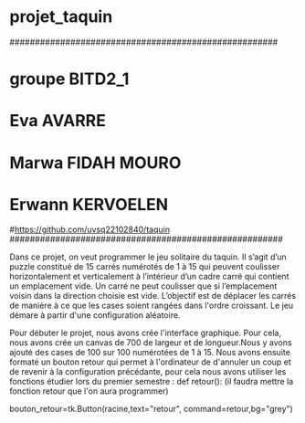 # projet_taquin

#####################################################
# groupe BITD2_1
# Eva AVARRE
# Marwa FIDAH MOURO
# Erwann KERVOELEN
#https://github.com/uvsq22102840/taquin
######################################################

Dans ce projet, on veut programmer le jeu solitaire du taquin. Il s’agit d’un puzzle constitué de 15 carrés
numérotés de 1 à 15 qui peuvent coulisser horizontalement et verticalement à l’intérieur d’un cadre carré
qui contient un emplacement vide. Un carré ne peut coulisser que si l’emplacement voisin dans la direction choisie est vide. L’objectif est de déplacer les carrés de manière à ce que les cases soient rangées dans l'ordre croissant.
Le jeu démare à partir d'une configuration aléatoire.


Pour débuter le projet, nous avons crée l'interface graphique. Pour cela, nous avons crée un canvas de 700 de largeur et de longueur.Nous y avons ajouté des cases de 100 sur 100 numérotées de 1 à 15. Nous avons ensuite formaté un bouton retour qui permet à l'ordinateur de d'annuler un coup et de revenir à la configuration précédante, pour cela nous avons utiliser les fonctions étudier lors du premier semestre : 
def retour():
    (il faudra mettre la fonction retour que l'on aura programmer)
    
bouton_retour=tk.Button(racine,text="retour", command=retour,bg="grey")

